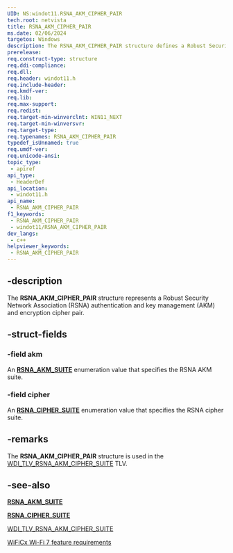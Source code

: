 ```yaml
---
UID: NS:windot11.RSNA_AKM_CIPHER_PAIR
tech.root: netvista
title: RSNA_AKM_CIPHER_PAIR
ms.date: 02/06/2024
targetos: Windows
description: The RSNA_AKM_CIPHER_PAIR structure defines a Robust Security Network Association (RSNA) authentication and key management (AKM) and cipher pair.
prerelease: 
req.construct-type: structure
req.ddi-compliance: 
req.dll: 
req.header: windot11.h
req.include-header: 
req.kmdf-ver: 
req.lib: 
req.max-support: 
req.redist: 
req.target-min-winverclnt: WIN11_NEXT
req.target-min-winversvr: 
req.target-type: 
req.typenames: RSNA_AKM_CIPHER_PAIR
typedef_isUnnamed: true
req.umdf-ver: 
req.unicode-ansi: 
topic_type:
 - apiref
api_type:
 - HeaderDef
api_location:
 - windot11.h
api_name:
 - RSNA_AKM_CIPHER_PAIR
f1_keywords:
 - RSNA_AKM_CIPHER_PAIR
 - windot11/RSNA_AKM_CIPHER_PAIR
dev_langs:
 - c++
helpviewer_keywords:
 - RSNA_AKM_CIPHER_PAIR
---
```


## -description

The **RSNA_AKM_CIPHER_PAIR** structure represents a Robust Security Network Association (RSNA) authentication and key management (AKM) and encryption cipher pair.

## -struct-fields

### -field akm

An [**RSNA_AKM_SUITE**](ne-windot11-rsna_akm_suite.md) enumeration value that specifies the RSNA AKM suite.

### -field cipher

An [**RSNA_CIPHER_SUITE**](ne-windot11-rsna_cipher_suite.md) enumeration value that specifies the RSNA cipher suite.

## -remarks

The **RSNA_AKM_CIPHER_PAIR** structure is used in the [WDI_TLV_RSNA_AKM_CIPHER_SUITE](/windows-hardware/drivers/netcx/wdi-tlv-rsna-akm-cipher-suite) TLV.

## -see-also

[**RSNA_AKM_SUITE**](ne-windot11-rsna_akm_suite.md)

[**RSNA_CIPHER_SUITE**](ne-windot11-rsna_cipher_suite.md)

[WDI_TLV_RSNA_AKM_CIPHER_SUITE](/windows-hardware/drivers/netcx/wdi-tlv-rsna-akm-cipher-suite)

[WiFiCx Wi-Fi 7 feature requirements](/windows-hardware/drivers/netcx/wificx-wi-fi-7)